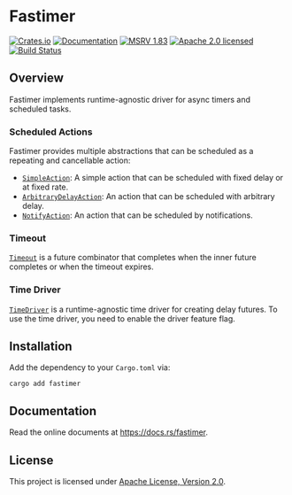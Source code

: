 # Fastimer

[![Crates.io][crates-badge]][crates-url]
[![Documentation][docs-badge]][docs-url]
[![MSRV 1.83][msrv-badge]](https://www.whatrustisit.com)
[![Apache 2.0 licensed][license-badge]][license-url]
[![Build Status][actions-badge]][actions-url]

[crates-badge]: https://img.shields.io/crates/v/fastimer.svg
[crates-url]: https://crates.io/crates/fastimer
[docs-badge]: https://docs.rs/fastimer/badge.svg
[msrv-badge]: https://img.shields.io/badge/MSRV-1.83-green?logo=rust
[docs-url]: https://docs.rs/fastimer
[license-badge]: https://img.shields.io/crates/l/fastimer
[license-url]: LICENSE
[actions-badge]: https://github.com/fast/fastimer/workflows/CI/badge.svg
[actions-url]:https://github.com/fast/fastimer/actions?query=workflow%3ACI

## Overview

Fastimer implements runtime-agnostic driver for async timers and scheduled tasks.

### Scheduled Actions

Fastimer provides multiple abstractions that can be scheduled as a repeating and cancellable action:

* [`SimpleAction`](https://docs.rs/fastimer/latest/fastimer/schedule/trait.SimpleAction.html): A simple action that can be scheduled with fixed delay or at fixed rate.
* [`ArbitraryDelayAction`](https://docs.rs/fastimer/latest/fastimer/schedule/trait.ArbitraryDelayAction.html): An action that can be scheduled with arbitrary delay.
* [`NotifyAction`](https://docs.rs/fastimer/latest/fastimer/schedule/trait.NotifyAction.html): An action that can be scheduled by notifications.

### Timeout

[`Timeout`](https://docs.rs/fastimer/latest/fastimer/struct.Timeout.html) is a future combinator that completes when the inner future completes or when the timeout expires.

### Time Driver

[`TimeDriver`](https://docs.rs/fastimer/latest/fastimer/driver/struct.TimeDriver.html) is a runtime-agnostic time driver for creating delay futures. To use the time driver, you need to enable the driver feature flag.

## Installation

Add the dependency to your `Cargo.toml` via:

```shell
cargo add fastimer
```

## Documentation

Read the online documents at https://docs.rs/fastimer.

## License

This project is licensed under [Apache License, Version 2.0](LICENSE).
